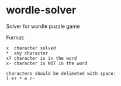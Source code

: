 # wordle-solver
Solver for wordle puzzle game


Format:

```
x  character solved
*  any character
x? character is in the word
x- character is NOT in the word

characters should be delimeted with space:
l e? * e r- 
```